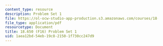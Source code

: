 ```yaml
---
content_type: resource
description: Problem Set 1
file: https://ol-ocw-studio-app-production.s3.amazonaws.com/courses/18-650-statistics-for-applications-fall-2016/1aea12bd54eb19c821501f730cc247d9_MIT18_650F16_PSet1.pdf
file_type: application/pdf
resourcetype: Document
title: 18.650 (F16) Problem Set 1
uid: 1aea12bd-54eb-19c8-2150-1f730cc247d9
---
```

